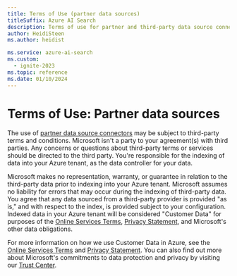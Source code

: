 ```yaml
---
title: Terms of Use (partner data sources)
titleSuffix: Azure AI Search
description: Terms of use for partner and third-party data source connectors.
author: HeidiSteen
ms.author: heidist

ms.service: azure-ai-search
ms.custom:
  - ignite-2023
ms.topic: reference
ms.date: 01/10/2024
---
```


# Terms of Use: Partner data sources

The use of [partner data source connectors](search-data-sources-gallery.md#data-sources-from-our-partners) may be subject to third-party terms and conditions. Microsoft isn't a party to your agreement(s) with third parties. Any concerns or questions about third-party terms or services should be directed to the third party. You're responsible for the indexing of data into your Azure tenant, as the data controller for your data.

Microsoft makes no representation, warranty, or guarantee in relation to the third-party data prior to indexing into your Azure tenant. Microsoft assumes no liability for errors that may occur during the indexing of third-party data. You agree that any data sourced from a third-party provider is provided "as is," and with respect to the index, is provided subject to your configuration. Indexed data in your Azure tenant will be considered "Customer Data" for purposes of the [Online Services Terms](https://www.microsoftvolumelicensing.com/DocumentSearch.aspx?Mode=3&DocumentTypeId=31), [Privacy Statement](https://privacy.microsoft.com/privacystatement), and Microsoft's other data obligations.

For more information on how we use Customer Data in Azure, see the [Online Services Terms](https://www.microsoftvolumelicensing.com/DocumentSearch.aspx?Mode=3&DocumentTypeId=31) and [Privacy Statement](https://privacy.microsoft.com/privacystatement). You can also find out more about Microsoft's commitments to data protection and privacy by visiting our [Trust Center](https://www.microsoft.com/trust-center).
